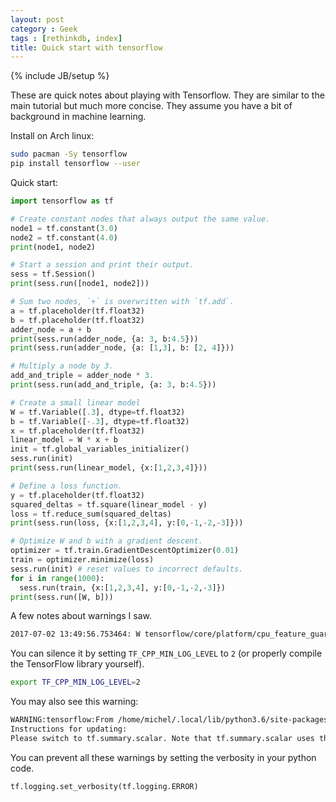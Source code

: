 ```yaml
---
layout: post
category : Geek
tags : [rethinkdb, index]
title: Quick start with tensorflow
---
```

{% include JB/setup %}

These are quick notes about playing with Tensorflow. They are similar to the
main tutorial but much more concise. They assume you have a bit of background
in machine learning.

Install on Arch linux:

```bash
sudo pacman -Sy tensorflow
pip install tensorflow --user
```

Quick start:

```py
import tensorflow as tf

# Create constant nodes that always output the same value.
node1 = tf.constant(3.0)
node2 = tf.constant(4.0)
print(node1, node2)

# Start a session and print their output.
sess = tf.Session()
print(sess.run([node1, node2]))

# Sum two nodes, `+` is overwritten with `tf.add`.
a = tf.placeholder(tf.float32)
b = tf.placeholder(tf.float32)
adder_node = a + b
print(sess.run(adder_node, {a: 3, b:4.5}))
print(sess.run(adder_node, {a: [1,3], b: [2, 4]}))

# Multiply a node by 3.
add_and_triple = adder_node * 3.
print(sess.run(add_and_triple, {a: 3, b:4.5}))

# Create a small linear model
W = tf.Variable([.3], dtype=tf.float32)
b = tf.Variable([-.3], dtype=tf.float32)
x = tf.placeholder(tf.float32)
linear_model = W * x + b
init = tf.global_variables_initializer()
sess.run(init)
print(sess.run(linear_model, {x:[1,2,3,4]}))

# Define a loss function.
y = tf.placeholder(tf.float32)
squared_deltas = tf.square(linear_model - y)
loss = tf.reduce_sum(squared_deltas)
print(sess.run(loss, {x:[1,2,3,4], y:[0,-1,-2,-3]}))

# Optimize W and b with a gradient descent.
optimizer = tf.train.GradientDescentOptimizer(0.01)
train = optimizer.minimize(loss)
sess.run(init) # reset values to incorrect defaults.
for i in range(1000):
  sess.run(train, {x:[1,2,3,4], y:[0,-1,-2,-3]})
print(sess.run([W, b]))
```

A few notes about warnings I saw.

```bash
2017-07-02 13:49:56.753464: W tensorflow/core/platform/cpu_feature_guard.cc:45] The TensorFlow library wasn't compiled to use SSE4.1 instructions, but these are available on your machine and could speed up CPU computations.
```

You can silence it by setting `TF_CPP_MIN_LOG_LEVEL` to `2` (or properly compile the TensorFlow library yourself).

```bash
export TF_CPP_MIN_LOG_LEVEL=2
```

You may also see this warning:

```bash
WARNING:tensorflow:From /home/michel/.local/lib/python3.6/site-packages/tensorflow/contrib/learn/python/learn/estimators/head.py:625: scalar_summary (from tensorflow.python.ops.logging_ops) is deprecated and will be removed after 2016-11-30.
Instructions for updating:
Please switch to tf.summary.scalar. Note that tf.summary.scalar uses the node name instead of the tag. This means that TensorFlow will automatically de-duplicate summary names based on the scope they are created in. Also, passing a tensor or list of tags to a scalar summary op is no longer supported.
```

You can prevent all these warnings by setting the verbosity in your python code.

```py
tf.logging.set_verbosity(tf.logging.ERROR)
```
